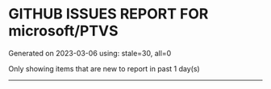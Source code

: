 
# GITHUB ISSUES REPORT FOR microsoft/PTVS


Generated on 2023-03-06 using: stale=30, all=0


Only showing items that are new to report in past 1 day(s)


---
